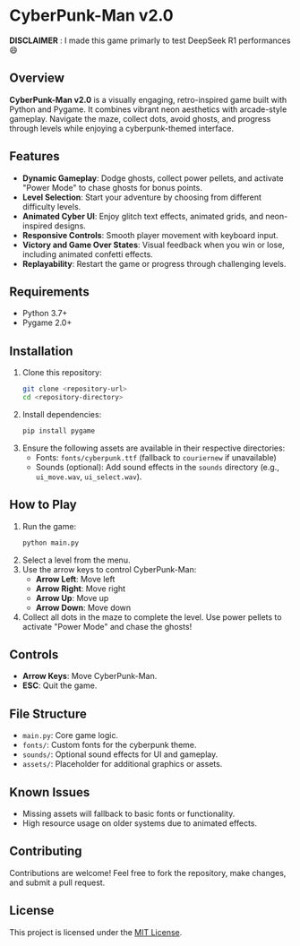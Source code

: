 
# CyberPunk-Man v2.0

**DISCLAIMER** : I made this game primarly to test DeepSeek R1 performances :smile:
## Overview
**CyberPunk-Man v2.0** is a visually engaging, retro-inspired game built with Python and Pygame. It combines vibrant neon aesthetics with arcade-style gameplay. Navigate the maze, collect dots, avoid ghosts, and progress through levels while enjoying a cyberpunk-themed interface.

## Features
- **Dynamic Gameplay**: Dodge ghosts, collect power pellets, and activate "Power Mode" to chase ghosts for bonus points.
- **Level Selection**: Start your adventure by choosing from different difficulty levels.
- **Animated Cyber UI**: Enjoy glitch text effects, animated grids, and neon-inspired designs.
- **Responsive Controls**: Smooth player movement with keyboard input.
- **Victory and Game Over States**: Visual feedback when you win or lose, including animated confetti effects.
- **Replayability**: Restart the game or progress through challenging levels.

## Requirements
- Python 3.7+
- Pygame 2.0+

## Installation
1. Clone this repository:
   ```bash
   git clone <repository-url>
   cd <repository-directory>
   ```
2. Install dependencies:
   ```bash
   pip install pygame
   ```
3. Ensure the following assets are available in their respective directories:
   - Fonts: `fonts/cyberpunk.ttf` (fallback to `couriernew` if unavailable)
   - Sounds (optional): Add sound effects in the `sounds` directory (e.g., `ui_move.wav`, `ui_select.wav`).

## How to Play
1. Run the game:
   ```bash
   python main.py
   ```
2. Select a level from the menu.
3. Use the arrow keys to control CyberPunk-Man:
   - **Arrow Left**: Move left
   - **Arrow Right**: Move right
   - **Arrow Up**: Move up
   - **Arrow Down**: Move down
4. Collect all dots in the maze to complete the level. Use power pellets to activate "Power Mode" and chase the ghosts!

## Controls
- **Arrow Keys**: Move CyberPunk-Man.
- **ESC**: Quit the game.

## File Structure
- `main.py`: Core game logic.
- `fonts/`: Custom fonts for the cyberpunk theme.
- `sounds/`: Optional sound effects for UI and gameplay.
- `assets/`: Placeholder for additional graphics or assets.

## Known Issues
- Missing assets will fallback to basic fonts or functionality.
- High resource usage on older systems due to animated effects.

## Contributing
Contributions are welcome! Feel free to fork the repository, make changes, and submit a pull request.

## License
This project is licensed under the [MIT License](LICENSE).
